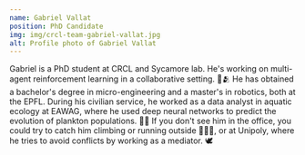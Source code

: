 ```yaml
---
name: Gabriel Vallat
position: PhD Candidate
img: img/crcl-team-gabriel-vallat.jpg
alt: Profile photo of Gabriel Vallat
---
```

Gabriel is a PhD student at CRCL and Sycamore lab. He's working on multi-agent reinforcement learning in a collaborative setting. 🦾🫂
He has obtained a bachelor's degree in micro-engineering and a master's in robotics, both at the EPFL. During his civilian service, he worked as a data analyst in aquatic ecology at EAWAG, where he used deep neural networks to predict the evolution of plankton populations. 🦠🦆
If you don't see him in the office, you could try to catch him climbing or running outside 🧗‍♂️👣, or at Unipoly, where he tries to avoid conflicts by working as a mediator. 🕊️